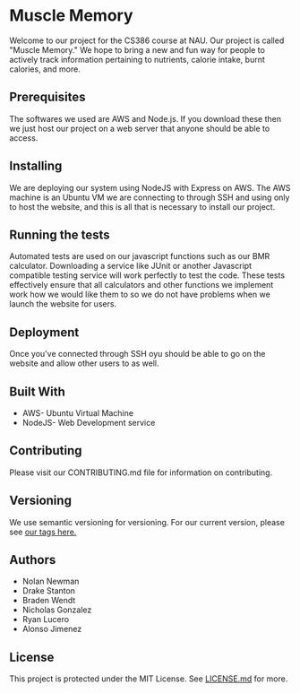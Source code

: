 # Muscle Memory 
Welcome to our project for the CS386 course at NAU. Our project is called "Muscle Memory."
We hope to bring a new and fun way for people to actively track information pertaining to 
nutrients, calorie intake, burnt calories, and more.

## Prerequisites
The softwares we used are AWS and Node.js. If you download these then we just host our project 
on a web server that anyone should be able to access.

## Installing
We are deploying our system using NodeJS with Express on AWS. The AWS machine is an Ubuntu VM
we are connecting to through SSH and using only to host the website, and this is all that is 
necessary to install our project.

## Running the tests
Automated tests are used on our javascript functions such as our BMR calculator.
Downloading a service like JUnit or another Javascript compatible testing service will
work perfectly to test the code. These tests effectively ensure that all calculators and 
other functions we implement work how we would like them to so we do not have problems when
we launch the website for users.

## Deployment
Once you've connected through SSH oyu should be able to go on the website and allow other
users to as well.

## Built With
* AWS- Ubuntu Virtual Machine
* NodeJS- Web Development service

## Contributing
Please visit our CONTRIBUTING.md file for information on contributing.

## Versioning
We use semantic versioning for versioning. For our current version, please see [our tags here.](https://github.com/nolannewman/cs386-our-project/blob/main/VERSIONS.md)

## Authors
* Nolan Newman
* Drake Stanton
* Braden Wendt
* Nicholas Gonzalez
* Ryan Lucero
* Alonso Jimenez


## License
This project is protected under the MIT License. See [LICENSE.md](https://github.com/nolannewman/cs386-our-project/blob/main/LICENSE.md) for more.
